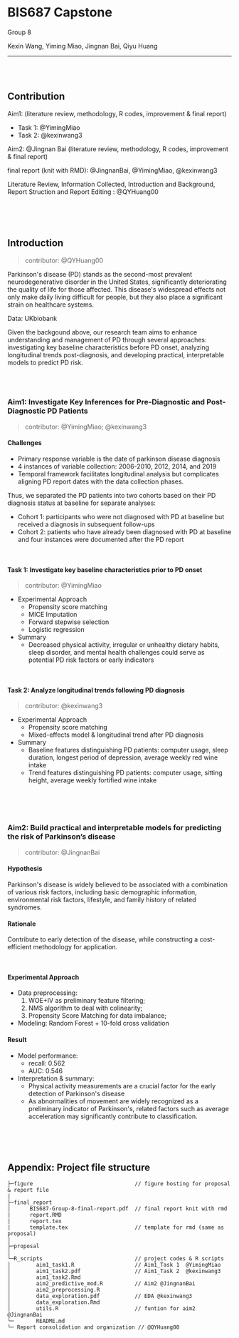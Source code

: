 # BIS687 Capstone

Group 8

Kexin Wang, Yiming Miao, Jingnan Bai, Qiyu Huang

---

<br/>

<br/>

## Contribution

Aim1: (literature review, methodology, R codes, improvement & final report)
- Task 1: @YimingMiao
- Task 2: @kexinwang3

Aim2: @Jingnan Bai (literature review, methodology, R codes, improvement & final report)

final report (knit with RMD): @JingnanBai, @YimingMiao, @kexinwang3

Literature Review, Information Collected, Introduction and Background, Report Struction and Report Editing : @QYHuang00

<br/>

<br/>

<br/>

## Introduction

> contributor: @QYHuang00

Parkinson's disease (PD) stands as the second-most prevalent neurodegenerative disorder in the United States, significantly deteriorating the quality of life for those affected. This disease's widespread effects not only make daily living difficult for people, but they also place a significant strain on healthcare systems.

Data: UKbiobank

Given the backgound above, our research team aims to enhance understanding and management of PD through several approaches: investigating key baseline characteristics before PD onset, analyzing longitudinal trends post-diagnosis, and developing practical, interpretable models to predict PD risk. 

<br/>

<br/>


### Aim1: Investigate Key Inferences for Pre-Diagnostic and Post-Diagnostic PD Patients

> contributor: @YimingMiao; @kexinwang3

#### Challenges

- Primary response variable is the date of parkinson disease diagnosis
- 4 instances of variable collection: 2006-2010, 2012, 2014, and 2019
- Temporal framework facilitates longitudinal analysis but complicates aligning PD report dates with the data collection phases.

Thus, we separated the PD patients into two cohorts based on their PD diagnosis status at baseline for separate analyses:

- Cohort 1: participants who were not diagnosed with PD at baseline but received a diagnosis in subsequent follow-ups
- Cohort 2: patients who have already been diagnosed with PD at baseline and four instances were documented after the PD report

<br/>

#### Task 1: Investigate key baseline characteristics prior to PD onset

> contributor: @YimingMiao

- Experimental Approach
    - Propensity score matching
    - MICE Imputation
    - Forward stepwise selection
    - Logistic regression
- Summary
    - Decreased physical activity, irregular or unhealthy dietary habits, sleep disorder, and mental health challenges could serve as potential PD risk factors or early indicators

<br/>

#### Task 2: Analyze longitudinal trends following PD diagnosis   

> contributor: @kexinwang3

- Experimental Approach
    - Propensity score matching
    - Mixed-effects model & longitudinal trend after PD diagnosis
- Summary
    - Baseline features distinguishing PD patients: computer usage, sleep duration, longest period of depression, average weekly red wine intake
    - Trend features distinguishing PD patients: computer usage, sitting height, average weekly fortified wine intake

<br/>

<br/>

<br/>

### Aim2: Build practical and interpretable models for predicting the risk of Parkinson’s disease

> contributor: @JingnanBai


#### Hypothesis
Parkinson's disease is widely believed to be associated with a combination of various risk factors, including basic demographic information, environmental risk factors, lifestyle, and family history of related syndromes.

#### Rationale
Contribute to early detection of the disease, while constructing a cost-efficient methodology for application.

<br/>

#### Experimental Approach

- Data preprocessing:
    1) WOE+IV as preliminary feature filtering;
    2) NMS algorithm to deal with colinearity;
    3) Propensity Score Matching for data imbalance;
- Modeling: Random Forest + 10-fold cross validation

#### Result

- Model performance:
  - recall: 0.562
  - AUC: 0.546
- Interpretation & summary:
  - Physical activity measurements are a crucial factor for the early detection of Parkinson's disease
  - As abnormalities of movement are widely recognized as a preliminary indicator of Parkinson's, related factors such as average acceleration may significantly contribute to classification.

<br/>

<br/>

<br/>

## Appendix: Project file structure

```
├─figure                                // figure hosting for proposal & report file
|
├─final_report
│      BIS687-Group-8-final-report.pdf  // final report knit with rmd
|      report.RMD
|      report.tex
|      template.tex                     // template for rmd (same as proposal)
│      
├─proposal  
│      
└─R_scripts                             // project codes & R scripts
│        aim1_task1.R                   // Aim1_Task 1  @YimingMiao
│        aim1_task2.pdf                 // Aim1_Task 2  @kexinwang3
│        aim1_task2.Rmd                 
│        aim2_predictive_mod.R          // Aim2 @JingnanBai
│        aim2_preprocessing.R
│        data_exploration.pdf           // EDA @kexinwang3
│        data_exploration.Rmd
│        utils.R                        // funtion for aim2 @JingnanBai
└─       README.md
└─ Report consolidation and organization // @QYHuang00

```
